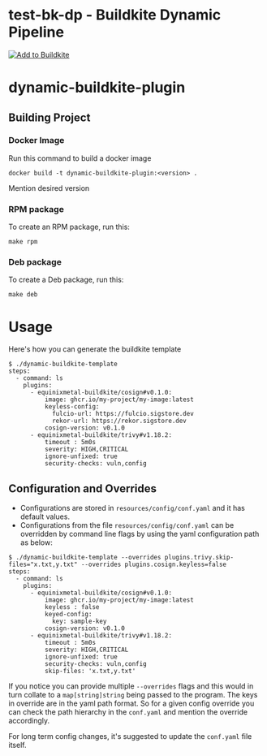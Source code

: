 # test-bk-dp - Buildkite Dynamic Pipeline 

[![Add to Buildkite](https://buildkite.com/button.svg)](https://buildkite.com/new)


# dynamic-buildkite-plugin

## Building Project
### Docker Image
Run this command to build a docker image
```
docker build -t dynamic-buildkite-plugin:<version> .
```
Mention desired version
### RPM package
To create an RPM package, run this:
```
make rpm
```
### Deb package
To create a Deb package, run this:
```
make deb
```

# Usage
Here's how you can generate the buildkite template
```
$ ./dynamic-buildkite-template
steps:
  - command: ls
    plugins:
      - equinixmetal-buildkite/cosign#v0.1.0:
          image: ghcr.io/my-project/my-image:latest
          keyless-config:
            fulcio-url: https://fulcio.sigstore.dev
            rekor-url: https://rekor.sigstore.dev
          cosign-version: v0.1.0
      - equinixmetal-buildkite/trivy#v1.18.2:
          timeout : 5m0s
          severity: HIGH,CRITICAL
          ignore-unfixed: true
          security-checks: vuln,config
```
## Configuration and Overrides
* Configurations are stored in `resources/config/conf.yaml` and it has default values.
* Configurations from the file `resources/config/conf.yaml` can be overridden by command line flags by using the yaml configuration path as below:
```
$ ./dynamic-buildkite-template --overrides plugins.trivy.skip-files="x.txt,y.txt" --overrides plugins.cosign.keyless=false
steps:
  - command: ls
    plugins:
      - equinixmetal-buildkite/cosign#v0.1.0:
          image: ghcr.io/my-project/my-image:latest
          keyless : false
          keyed-config:
            key: sample-key
          cosign-version: v0.1.0
      - equinixmetal-buildkite/trivy#v1.18.2:
          timeout : 5m0s
          severity: HIGH,CRITICAL
          ignore-unfixed: true
          security-checks: vuln,config
          skip-files: 'x.txt,y.txt'
```
  If you notice you can provide multiple `--overrides` flags and this would in turn collate to a `map[string]string` being passed to the program. The keys in override are in the yaml path format. So for a given config override you can check the path hierarchy in the `conf.yaml` and mention the override accordingly.

  For long term config changes, it's suggested to update the `conf.yaml` file itself.
